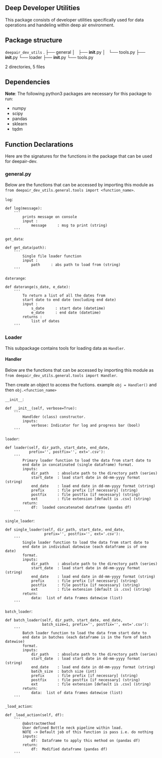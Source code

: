 ## Deep Developer Utilities

This package consists of developer utilities specifically used for data operations and handeling within deep air environment.

## Package structure

`deepair_dev_utils`
.
├── general
│   ├── __init__.py
│   └── tools.py
├── __init__.py
└── loader
    ├── __init__.py
    └── tools.py

2 directories, 5 files

## Dependencies

**Note**: The following python3 packages are necessary for this package to run:

* numpy
* scipy
* pandas
* sklearn
* tqdm

## Function Declarations

Here are the signatures for the functions in the package that can be used for deepair-dev.

### general.py

Below are the functions that can be accessed by importing this module as `from deepair_dev_utils.general.tools import <function_name>`.

`log`:
```
def log(message):
    '''
        prints message on console
        input :
            message     : msg to print (string)
    '''
```

`get_data`:
```
def get_data(path):
    '''
        Single file loader function
        input :
            path     : abs path to load from (string)
    '''
```

`daterange`:
```
def daterange(s_date, e_date):
    '''
        To return a list of all the dates from
        start date to end date (excluding end date)
        input :
            s_date     : start date (datetime)
            e_date     : end date (datetime)
        returns :
            list of dates
    '''
```

### Loader

This subpackage contains tools for loading data as `Handler`.

#### Handler

Below are the functions that can be accessed by importing this module as `from deepair_dev_utils.general.tools import Handler`.

Then create an object to access the fuctions. example `obj = Handler()` and then `obj.<function_name>`

`__init__`:
```
def __init__(self, verbose=True):
    '''
        Handlder (class) constructor.
        inputs:
            verbose: Indicator for log and progress bar (bool)
    '''
```

`loader`:
```
def loader(self, dir_path, start_date, end_date,
           prefix='', postfix='', ext='.csv'):
    '''
        Primary loader function to load the data from start date to
        end date in concatinated (single dataframe) format.
        inputs:
            dir_path    : absolute path to the directory path (series)
            start_date  : load start date in dd-mm-yyyy format (string)
            end_date    : load end date in dd-mm-yyyy format (string)
            prefix      : file prefix [if necessary] (string)
            postfix     : file postfix [if necessary] (string)
            ext         : file extension [default is .csv] (string)
        return:
            df:  loaded concatenated dataframe (pandas df)
    '''
```

`single_loader`:
```
def single_loader(self, dir_path, start_date, end_date,
                  prefix='', postfix='', ext='.csv'):
    '''
        Single loader function to load the data from start date to
        end date in individual datewise (each dataframe is of one date)
        format.
        inputs:
            dir_path    : absolute path to the directory path (series)
            start_date  : load start date in dd-mm-yyyy format (string)
            end_date    : load end date in dd-mm-yyyy format (string)
            prefix      : file prefix [if necessary] (string)
            postfix     : file postfix [if necessary] (string)
            ext         : file extension [default is .csv] (string)
        return:
            data:  list of data frames datewise (list)
    '''
```

`batch_loader`:
```
def batch_loader(self, dir_path, start_date, end_date,
                 batch_size=1, prefix='', postfix='', ext='.csv'):
    '''
        Batch loader function to load the data from start date to
        end date in batches (each dataframe is in the form of batch datewise)
        format.
        inputs:
            dir_path    : absolute path to the directory path (series)
            start_date  : load start date in dd-mm-yyyy format (string)
            end_date    : load end date in dd-mm-yyyy format (string)
            batch_size  : batch size (int)
            prefix      : file prefix [if necessary] (string)
            postfix     : file postfix [if necessary] (string)
            ext         : file extension [default is .csv] (string)
        return:
            data:  list of data frames datewise (list)
    '''
```

`_load_action`:
```
def _load_action(self, df):
    '''
        @abstractmethod
        User defined Bottle neck pipeline within load.
        NOTE -> Default job of this function is pass i.e. do nothing
        inputs:
            df:  Dataframe to apply this method on (pandas df)
        return:
            df:  Modified dataframe (pandas df)
    '''
```
